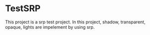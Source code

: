 # TestSRP
This project is a srp test project. In this project, shadow, transparent, opaque, lights are impelement by using srp. 
